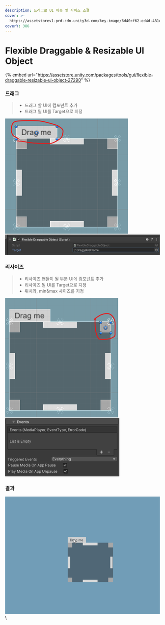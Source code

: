 ```yaml
---
description: 드래그로 UI 이동 및 사이즈 조절
cover: >-
  https://assetstorev1-prd-cdn.unity3d.com/key-image/6d40cf62-ed4d-481c-9535-23c9db41ad68.webp
coverY: 386
---
```


# Flexible Draggable & Resizable UI Object

{% embed url="https://assetstore.unity.com/packages/tools/gui/flexible-draggable-resizable-ui-object-27290" %}

### 드래그

> * 드래그 할 UI에 컴포넌트 추가
> * 드래그 될 UI를 Target으로 지정

![](<../../gitbook/.gitbook/assets/image (4).png>) ![](<../../gitbook/.gitbook/assets/image (7) (1).png>)

### 리사이즈

> * 리사이즈 핸들이 될 부분 UI에 컴포넌트 추가
> * 리사이즈 될 UI를 Target으로 지정
> * 위치와, min\&max 사이즈를 지정

![](<../../gitbook/.gitbook/assets/image (5) (1).png>) ![](<../../gitbook/.gitbook/assets/image (7).png>)

### 결과

![](../../gitbook/.gitbook/assets/Animation.gif)\\
